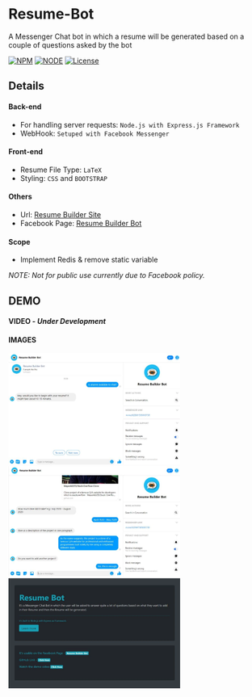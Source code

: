 # Resume-Bot
A Messenger Chat bot in which a resume will be generated based on a couple of questions asked by the bot

[![NPM](https://img.shields.io/static/v1?label=npm&message=>= 6.8.5&color=blue)](https://shields.io/)
[![NODE](https://img.shields.io/static/v1?label=node&message=>= 10.12.8&color=success)](https://shields.io/)
[![License](https://img.shields.io/badge/license-MIT-green.svg)](https://shields.io/)

## Details
#### Back-end
* For handling server requests: `Node.js with Express.js Framework`
* WebHook: `Setuped with Facebook Messenger`

#### Front-end
* Resume File Type: `LaTeX`
* Styling: `CSS` and `BOOTSTRAP`

#### Others
* Url: [Resume Builder Site](https://resumebuilderbot.herokuapp.com/)
* Facebook Page: [Resume Builder Bot](https://www.facebook.com/Resume-Builder-Bot-622691505043730/)

#### Scope
* Implement Redis & remove static variable

_NOTE: Not for public use currently due to Facebook policy._

## DEMO

#### VIDEO - _Under Development_
  
#### IMAGES
<img src="/public/demo/2.webp" width=340px /><img src="/public/demo/3.webp" width=340px />
<img src="/public/demo/1.webp" width=340px />
